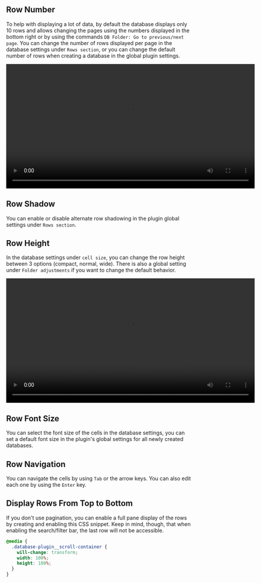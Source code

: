 ## Row Number

To help with displaying a lot of data, by default the database displays only 10 rows and allows changing the pages using the numbers displayed in the bottom right or by using the commands `DB Folder: Go to previous/next page`. You can change the number of rows displayed per page in the database settings under `Rows section`, or you can change the default number of rows when creating a database in the global plugin settings.

<video  width="670" controls>
  <source src="https://user-images.githubusercontent.com/38974541/197636349-f473a874-4c6a-434e-8b90-56aa05f368f6.mov" type="video/mp4">
</video>

## Row Shadow

You can enable or disable alternate row shadowing in the plugin global settings under `Rows section`.

## Row Height

In the database settings under `cell size`, you can change the row height between 3 options (compact, normal, wide). There is also a global setting under `Folder adjustments` if you want to change the default behavior.

<video  width="670" controls>
  <source src="https://user-images.githubusercontent.com/38974541/197636446-9f17f8a7-baa5-4b7e-b910-557b0c5a478c.mov" type="video/mp4">
</video>

## Row Font Size

You can select the font size of the cells in the database settings, you can set a default font size in the plugin's global settings for all newly created databases.

## Row Navigation

You can navigate the cells by using `Tab` or the arrow keys. You can also edit each one by using the `Enter` key.

## Display Rows From Top to Bottom

If you don't use pagination, you can enable a full pane display of the rows by creating and enabling this CSS snippet. Keep in mind, though, that when enabling the search/filter bar, the last row will not be accessible.

```css
@media {
  .database-plugin__scroll-container {
    will-change: transform;
    width: 100%;
    height: 100%;
  }
}
```
